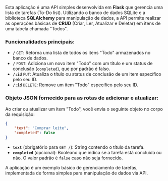 Esta aplicação é uma API simples desenvolvida em **Flask** que gerencia uma lista de tarefas (To-Do list). Utilizando o banco de dados SQLite e a biblioteca **SQLAlchemy** para manipulação de dados, a API permite realizar as operações básicas de **CRUD** (Criar, Ler, Atualizar e Deletar) em itens de uma tabela chamada "Todos".

### Funcionalidades principais:
- **`/`** `GET`: Retorna uma lista de todos os itens "Todo" armazenados no banco de dados.
- **`/`** `POST`: Adiciona um novo item "Todo" com um título e um status de conclusão (`completed`), que por padrão é falso.
- **`/:id`** `PUT`: Atualiza o título ou status de conclusão de um item específico pelo seu ID.
- **`/:id`** `DELETE`: Remove um item "Todo" específico pelo seu ID.

### Objeto JSON fornecido para as rotas de adicionar e atualizar:

Ao criar ou atualizar um item "Todo", você envia o seguinte objeto no corpo da requisição:

```json
{
    "text": "Comprar leite",
    "completed": false
}
```

- **`text`** (obrigatório para `GET /`): String contendo o título da tarefa.
- **`completed`** (opcional): Booleano que indica se a tarefa está concluída ou não. O valor padrão é `false` caso não seja fornecido.

A aplicação é um exemplo básico de gerenciamento de tarefas, implementada de forma simples para manipulação de dados via API.